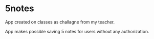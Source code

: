 # 5notes
App created on classes as challagne from my teacher.

App makes possible saving 5 notes for users without any authorization.
